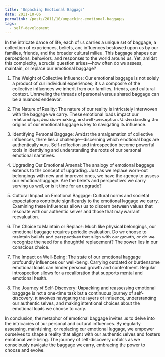 ```yaml
---
title: 'Unpacking Emotional Baggage'
date: 2011-10-06
permalink: /posts/2011/10/unpacking-emotional-baggage/
tags:
  - self-development
---
```


In the intricate dance of life, each of us carries a unique set of baggage, a collection of experiences, beliefs, and influences bestowed upon us by our families, friends, and the broader cultural milieu. This baggage shapes our perceptions, behaviors, and responses to the world around us. Yet, amidst this complexity, a crucial question arises—how often do we assess, maintain, or replace our emotional baggage?

1. The Weight of Collective Influence:
Our emotional baggage is not solely a product of our individual experiences; it's a composite of the collective influences we inherit from our families, friends, and cultural context. Unraveling the threads of personal versus shared baggage can be a nuanced endeavor.

2. The Nature of Reality:
The nature of our reality is intricately interwoven with the baggage we carry. These emotional loads impact our relationships, decision-making, and self-perception. Understanding the origins of our emotional luggage is key to navigating its influence.

3. Identifying Personal Baggage:
Amidst the amalgamation of collective influences, there lies a challenge—discerning which emotional bags are authentically ours. Self-reflection and introspection become powerful tools in identifying and understanding the roots of our personal emotional narratives.

4. Upgrading Our Emotional Arsenal:
The analogy of emotional baggage extends to the concept of upgrading. Just as we replace worn-out belongings with new and improved ones, we have the agency to assess our emotional luggage. Are the beliefs and perspectives we carry serving us well, or is it time for an upgrade?

5. Cultural Impact on Emotional Baggage:
Cultural norms and societal expectations contribute significantly to the emotional luggage we carry. Examining these influences allows us to discern between values that resonate with our authentic selves and those that may warrant reevaluation.

6. The Choice to Maintain or Replace:
Much like physical belongings, our emotional baggage requires periodic evaluation. Do we choose to maintain beliefs and perspectives that align with our growth, or do we recognize the need for a thoughtful replacement? The power lies in our conscious choice.

7. The Impact on Well-Being:
The state of our emotional baggage profoundly influences our well-being. Carrying outdated or burdensome emotional loads can hinder personal growth and contentment. Regular introspection allows for a recalibration that supports mental and emotional health.

8. The Journey of Self-Discovery:
Unpacking and reassessing emotional baggage is not a one-time task but a continuous journey of self-discovery. It involves navigating the layers of influence, understanding our authentic selves, and making intentional choices about the emotional loads we choose to carry.

In conclusion, the metaphor of emotional baggage invites us to delve into the intricacies of our personal and cultural influences. By regularly assessing, maintaining, or replacing our emotional luggage, we empower ourselves to shape a reality that aligns with our authentic selves and fosters emotional well-being. The journey of self-discovery unfolds as we consciously navigate the baggage we carry, embracing the power to choose and evolve.
